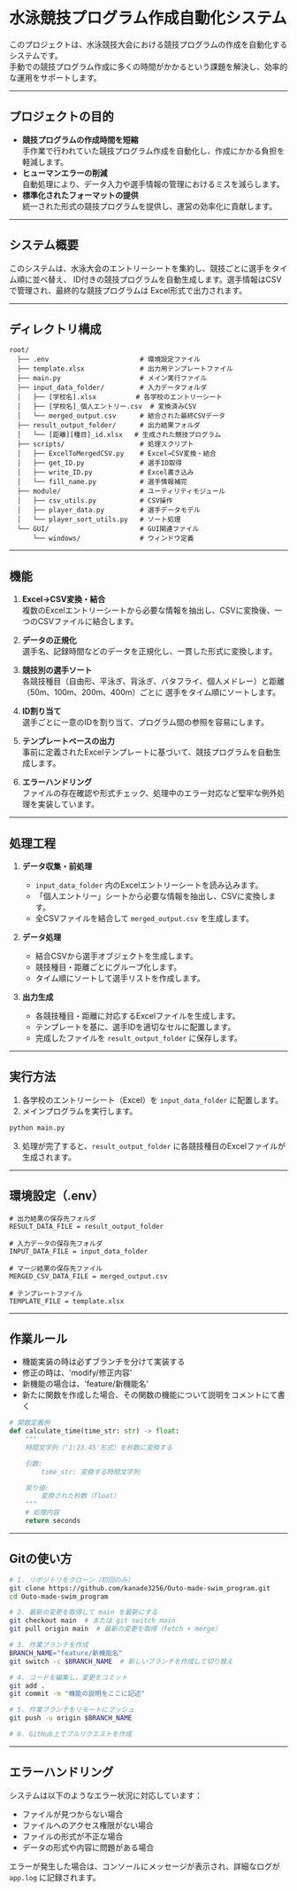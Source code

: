 # 水泳競技プログラム作成自動化システム

このプロジェクトは、水泳競技大会における競技プログラムの作成を自動化するシステムです。  
手動での競技プログラム作成に多くの時間がかかるという課題を解決し、効率的な運用をサポートします。

---

## プロジェクトの目的

- **競技プログラムの作成時間を短縮**  
  手作業で行われていた競技プログラム作成を自動化し、作成にかかる負担を軽減します。
- **ヒューマンエラーの削減**  
  自動処理により、データ入力や選手情報の管理におけるミスを減らします。
- **標準化されたフォーマットの提供**  
  統一された形式の競技プログラムを提供し、運営の効率化に貢献します。

---

## システム概要

このシステムは、水泳大会のエントリーシートを集約し、競技ごとに選手をタイム順に並べ替え、
ID付きの競技プログラムを自動生成します。選手情報はCSVで管理され、最終的な競技プログラムは
Excel形式で出力されます。

---

## ディレクトリ構成

```
root/
  ├── .env                       # 環境設定ファイル
  ├── template.xlsx              # 出力用テンプレートファイル
  ├── main.py                    # メイン実行ファイル
  ├── input_data_folder/         # 入力データフォルダ
  │   ├── [学校名].xlsx          # 各学校のエントリーシート
  │   ├── [学校名]_個人エントリー.csv  # 変換済みCSV
  │   └── merged_output.csv      # 結合された最終CSVデータ
  ├── result_output_folder/      # 出力結果フォルダ
  │   └── [距離][種目]_id.xlsx   # 生成された競技プログラム
  ├── scripts/                   # 処理スクリプト
  │   ├── ExcelToMergedCSV.py    # Excel→CSV変換・結合
  │   ├── get_ID.py              # 選手ID取得
  │   ├── write_ID.py            # Excel書き込み
  │   └── fill_name.py           # 選手情報補完
  ├── module/                    # ユーティリティモジュール
  │   ├── csv_utils.py           # CSV操作
  │   ├── player_data.py         # 選手データモデル
  │   └── player_sort_utils.py   # ソート処理
  └── GUI/                       # GUI関連ファイル
      └── windows/               # ウィンドウ定義
```

---

## 機能

1. **Excel→CSV変換・結合**  
   複数のExcelエントリーシートから必要な情報を抽出し、CSVに変換後、一つのCSVファイルに結合します。

2. **データの正規化**  
   選手名、記録時間などのデータを正規化し、一貫した形式に変換します。

3. **競技別の選手ソート**  
   各競技種目（自由形、平泳ぎ、背泳ぎ、バタフライ、個人メドレー）と距離（50m、100m、200m、400m）ごとに
   選手をタイム順にソートします。

4. **ID割り当て**  
   選手ごとに一意のIDを割り当て、プログラム間の参照を容易にします。

5. **テンプレートベースの出力**  
   事前に定義されたExcelテンプレートに基づいて、競技プログラムを自動生成します。

6. **エラーハンドリング**  
   ファイルの存在確認や形式チェック、処理中のエラー対応など堅牢な例外処理を実装しています。

---

## 処理工程

1. **データ収集・前処理**
   - `input_data_folder` 内のExcelエントリーシートを読み込みます。
   - 「個人エントリー」シートから必要な情報を抽出し、CSVに変換します。
   - 全CSVファイルを結合して `merged_output.csv` を生成します。

2. **データ処理**
   - 結合CSVから選手オブジェクトを生成します。
   - 競技種目・距離ごとにグループ化します。
   - タイム順にソートして選手リストを作成します。

3. **出力生成**
   - 各競技種目・距離に対応するExcelファイルを生成します。
   - テンプレートを基に、選手IDを適切なセルに配置します。
   - 完成したファイルを `result_output_folder` に保存します。

---

## 実行方法

1. 各学校のエントリーシート（Excel）を `input_data_folder` に配置します。
2. メインプログラムを実行します。

```sh
python main.py
```

3. 処理が完了すると、`result_output_folder` に各競技種目のExcelファイルが生成されます。

---

## 環境設定（.env）

```
# 出力結果の保存先フォルダ
RESULT_DATA_FILE = result_output_folder

# 入力データの保存先フォルダ
INPUT_DATA_FILE = input_data_folder

# マージ結果の保存先ファイル
MERGED_CSV_DATA_FILE = merged_output.csv

# テンプレートファイル
TEMPLATE_FILE = template.xlsx
```

---

## 作業ルール
- 機能実装の時は必ずブランチを分けて実装する
- 修正の時は、'modify/修正内容'
- 新機能の場合は、'feature/新機能名'
- 新たに関数を作成した場合、その関数の機能について説明をコメントにて書く

```python
# 関数定義例
def calculate_time(time_str: str) -> float:
    """
    時間文字列（'1:23.45'形式）を秒数に変換する

    引数:
        time_str: 変換する時間文字列

    戻り値:
        変換された秒数（float）
    """
    # 処理内容
    return seconds
```

---
## Gitの使い方

```sh
# 1. リポジトリをクローン（初回のみ）
git clone https://github.com/kanade3256/Outo-made-swim_program.git
cd Outo-made-swim_program

# 2. 最新の変更を取得して main を最新にする
git checkout main  # または git switch main
git pull origin main  # 最新の変更を取得（fetch + merge）

# 3. 作業ブランチを作成
BRANCH_NAME="feature/新機能名"
git switch -c $BRANCH_NAME  # 新しいブランチを作成して切り替え

# 4. コードを編集し、変更をコミット
git add .
git commit -m "機能の説明をここに記述"

# 5. 作業ブランチをリモートにプッシュ
git push -u origin $BRANCH_NAME

# 6. GitHub上でプルリクエストを作成
```

---

## エラーハンドリング

システムは以下のようなエラー状況に対応しています：
- ファイルが見つからない場合
- ファイルへのアクセス権限がない場合
- ファイルの形式が不正な場合
- データの形式や内容に問題がある場合

エラーが発生した場合は、コンソールにメッセージが表示され、詳細なログが `app.log` に記録されます。
